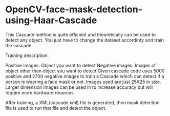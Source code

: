 # OpenCV-face-mask-detection-using-Haar-Cascade

This Cascade method is quite efficient and theoretically can be used to detect any object. You just have to change the dataset accordinty and train the cascade.

Training description:

Positive Images: Object you want to detect
Negative images: Images of object other than object you want to detect
Given cascade code uses 5000 positive and 2700 negative images to train a Cascade which can detect if a person is wearing a face mask or not.
Images used are just 25X25 in size. Larger dimension images can be used in to increase accuracy but will require more hardware reources.

After training, a XML(cascade.xml) file is generated, then mask detection file is used to run that file and detect the object.
